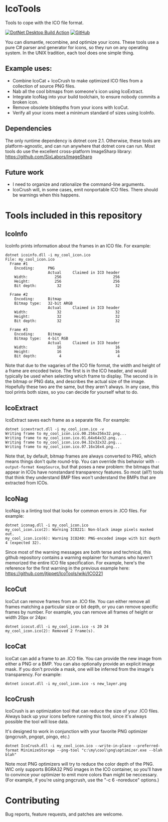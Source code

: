 # IcoTools
Tools to cope with the ICO file format.

[![DotNet Desktop Build Action](https://github.com/jtippet/IcoTools/actions/workflows/dotnet-deskop.yaml/badge.svg)](https://github.com/jtippet/IcoTools/actions/workflows/dotnet-deskop.yaml)
[![GitHub](https://img.shields.io/github/license/jtippet/IcoTools)](/LICENSE)

You can dismantle, recombine, and optimize your icons.
These tools use a pure C# parser and generator for icons, so they run on any operating system.
In the UNIX tradition, each tool does one simple thing.

## Example uses:
 * Combine IcoCat + IcoCrush to make optimized ICO files from a collection of source PNG files.
 * Nab all the cool bitmaps from someone's icon using IcoExtract.
 * Integrate IcoNag into your build toolchain, to ensure nobody commits a broken icon.
 * Remove obsolete bitdepths from your icons with IcoCut.
 * Verify all your icons meet a minimum standard of sizes using IcoInfo.

## Dependencies
The only runtime dependency is dotnet core 2.1.
Otherwise, these tools are platform-agnostic, and can run anywhere that dotnet core can run.
Most tools do use the excellent cross-platform ImageSharp library: https://github.com/SixLabors/ImageSharp

## Future work
* I need to organize and rationalize the command-line arguments.
* IcoCrush will, in some cases, emit nonportable ICO files.  There should be warnings when this happens.

# Tools included in this repository

## IcoInfo

IcoInfo prints information about the frames in an ICO file.
For example:

    dotnet icoinfo.dll -i my_cool_icon.ico
    File: my_cool_icon.ico
      Frame #1
        Encoding:      PNG
                       Actual     Claimed in ICO header
        Width:            256                       256
        Height:           256                       256
        Bit depth:         32                        32
    
      Frame #2
        Encoding:      Bitmap
        Bitmap type:   32-bit ARGB
                       Actual     Claimed in ICO header
        Width:             32                        32
        Height:            32                        32
        Bit depth:         32                        32
    
      Frame #3
        Encoding:      Bitmap
        Bitmap type:   4-bit RGB
                       Actual     Claimed in ICO header
        Width:             16                        16
        Height:            16                        16
        Bit depth:          4                         4

Note that due to the vagaries of the ICO file format, the width and height of a frame are encoded twice.
The first is in the ICO header, and would typically be used when selecting which frame to display.
The second is in the bitmap or PNG data, and describes the actual size of the image.
Hopefully these two are the same, but they aren't always.
In any case, this tool prints both sizes, so you can decide for yourself what to do.

## IcoExtract

IcoExtract saves each frame as a separate file.
For example:

    dotnet icoextract.dll -i my_cool_icon.ico -v
    Writing frame to my_cool_icon.ico.00.256x256x32.png...
    Writing frame to my_cool_icon.ico.01.64x64x32.png...
    Writing frame to my_cool_icon.ico.04.32x32x32.png...
    Writing frame to my_cool_icon.ico.07.16x16x4.png...

Note that, by default, bitmap frames are always converted to PNG, which means things don't quite round-trip.
You can override this behavior with `--output-format KeepSource`, but that poses a new problem: the bitmaps that appear in ICOs have nonstandard transparency features.
So most (all?) tools that think they understand BMP files won't understand the BMPs that are extracted from ICOs.

## IcoNag

IcoNag is a linting tool that looks for common errors in .ICO files.
For example:

    dotnet iconag.dll -i my_cool_icon.ico
    my_cool_icon.ico(2): Warning ICO221: Non-black image pixels masked out.
    my_cool_icon.ico(6): Warning ICO240: PNG-encoded image with bit depth 4 (expected 32).

Since most of the warning messages are both terse and technical, this github repository contains a warning explainer for humans who haven't memorized the entire ICO file specification.
For example, here's the reference for the first warning in the previous example here: https://github.com/jtippet/IcoTools/wiki/ICO221

## IcoCut

IcoCut can remove frames from an .ICO file.
You can either remove all frames matching a particular size or bit depth, or you can remove specific frames by number.
For example, you can remove all frames of height or width 20px or 24px:

    dotnet icocut.dll -i my_cool_icon.ico -s 20 24
    my_cool_icon.ico(2): Removed 2 frame(s).

## IcoCat

IcoCat can add a frame to an .ICO file.
You can provide the new image from either a PNG or a BMP.
You can also optionally provide an explicit image mask.
If you don't provide a mask, one will be inferred from the image's transparency.
For example:

    dotnet icocat.dll -i my_cool_icon.ico -s new_layer.png

## IcoCrush

IcoCrush is an optimization tool that can reduce the size of your .ICO files.
Always back up your icons before running this tool, since it's always possible the tool will lose data.

It's designed to work in conjunction with your favorite PNG optimizer (pngcrush, pngopt, pingo, etc.)

    dotnet IcoCrush.dll -i my_cool_icon.ico --write-in-place --preferred-format MinimizeStorage --png-tool "c:\my\cool\png\optimizer.exe --blah blah"

Note most PNG optimizers will try to reduce the color depth of the PNG.
WIC only supports BGRA32 PNG images in the ICO container, so you'll have to convince your optimizer to emit more colors than might be neccessary.
(For example, if you're using pngcrush, use the "-c 6 -noreduce" options.)

# Contributing

Bug reports, feature requests, and patches are welcome.
